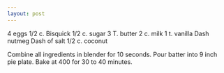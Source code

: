 ```yaml
---
layout: post
---
```


4 eggs
1/2 c. Bisquick
1/2 c. sugar
3 T. butter
2 c. milk
1 t. vanilla
Dash nutmeg
Dash of salt
1/2 c. coconut

Combine all ingredients in blender for 10 seconds. Pour batter into 9 inch pie plate. Bake at 400 for 30 to 40 minutes.
